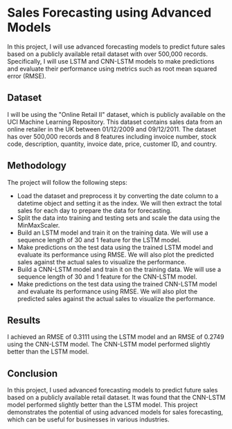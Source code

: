 # Sales Forecasting using Advanced Models
In this project, I will use advanced forecasting models to predict future sales based on a publicly available retail dataset with over 500,000 records. Specifically, I will use LSTM and CNN-LSTM models to make predictions and evaluate their performance using metrics such as root mean squared error (RMSE).

## Dataset
I will be using the "Online Retail II" dataset, which is publicly available on the UCI Machine Learning Repository. This dataset contains sales data from an online retailer in the UK between 01/12/2009 and 09/12/2011. The dataset has over 500,000 records and 8 features including invoice number, stock code, description, quantity, invoice date, price, customer ID, and country.

## Methodology
The project will follow the following steps:
- Load the dataset and preprocess it by converting the date column to a datetime object and setting it as the index. We will then extract the total sales for each day to prepare the data for forecasting.
- Split the data into training and testing sets and scale the data using the MinMaxScaler.
- Build an LSTM model and train it on the training data. We will use a sequence length of 30 and 1 feature for the LSTM model.
- Make predictions on the test data using the trained LSTM model and evaluate its performance using RMSE. We will also plot the predicted sales against the actual sales to visualize the performance.
- Build a CNN-LSTM model and train it on the training data. We will use a sequence length of 30 and 1 feature for the CNN-LSTM model.
- Make predictions on the test data using the trained CNN-LSTM model and evaluate its performance using RMSE. We will also plot the predicted sales against the actual sales to visualize the performance.

## Results
I achieved an RMSE of 0.3111 using the LSTM model and an RMSE of 0.2749 using the CNN-LSTM model. The CNN-LSTM model performed slightly better than the LSTM model.

## Conclusion
In this project, I used advanced forecasting models to predict future sales based on a publicly available retail dataset. It was found that the CNN-LSTM model performed slightly better than the LSTM model. This project demonstrates the potential of using advanced models for sales forecasting, which can be useful for businesses in various industries.
